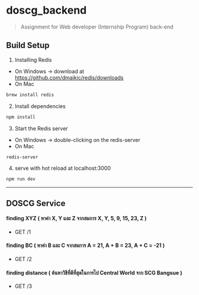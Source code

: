 # doscg_backend

> Assignment for Web developer (Internship Program) back-end

## Build Setup

1. Installing Redis
- On Windows -> download at <https://github.com/dmajkic/redis/downloads>
- On Mac
``` bash
brew install redis
```
2. Install dependencies
``` bash
npm install
```
3. Start the Redis server
- On Windows -> double-clicking on the redis-server
- On Mac
``` bash
redis-server
```
4. serve with hot reload at localhost:3000
``` bash
npm run dev
```
---

## DOSCG Service

#### finding XYZ ( หาค่า X, Y และ Z จากสมการ X, Y, 5, 9, 15, 23, Z )
- GET /1

#### finding BC ( หาค่า B และ C  จากสมการ A = 21, A + B = 23, A + C = -21 )
- GET /2

#### finding distance ( ค้นหาวิธีที่ดีที่สุดในการไป Central World จาก SCG Bangsue )
- GET /3
